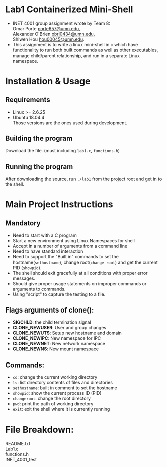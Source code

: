 # Lab1 Containerized Mini-Shell
   * INET 4001 group assignment wrote by Team 8: \
   Omar Porte <porte657@umn.edu>, \
   Alexander O'Brien <obri0434@umn.edu>, \
   Shiwen Hou <hou00045@umn.edu>.
   * This assignment is to write a linux mini-shell in c which have functionality to run both built commands as well as other executables, manage child/parent relationship, and run in a separate Linux namespace.
# Installation & Usage 
## Requirements
   * Linux >= 2.6.25
   * Ubuntu 18.04.4 \
Those versions are the ones used during development.
## Building the program
Download the file. (must including `lab1.c`, `functions.h`) 
## Running the program
After downloading the source, run `./lab1` from the project root and get in to the shell.
# Main Project Instructions
## Mandatory
* Need to start with a C program
* Start a new environment using Linux Namespaces for shell
* Accept in a number of arguments from a command line
* Need to have standard interaction
* Need to support the "Built in" commands to set the hostname(`sethostname`), change root(`change root`) and get the current PID (`showpid`).
* The shell should exit gracefully at all conditions with proper error messages.
* Should give proper usage statements on improper commands or arguments to commands.
* Using "script" to capture the testing to a file.
## Flags arguments of clone():
* **SIGCHLD**: the child termination signal
* **CLONE_NEWUSER**: User and group changes
* **CLONE_NEWUTS**: Setup new hostname and domain
* **CLONE_NEWIPC**: New namespace for IPC
* **CLONE_NEWNET**: New network namespace
* **CLONE_NEWNS**: New mount namespace
## Commands:
* `cd`: change the current working directory
* `ls`: list directory contents of files and directories
* `sethostname`: built in comment to set the hostname 
* `showpid`: show the current process ID (PID)
* `changeroot`: change the root directory
* `pwd`: print the path of working directory
* `exit`: exit the shell where it is currently running
# File Breakdown:
README.txt \
Lab1.c \
functions.h \
INET_4001_test

